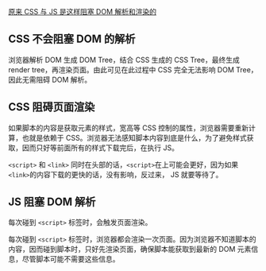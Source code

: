 [原来 CSS 与 JS 是这样阻塞 DOM 解析和渲染的](https://juejin.cn/post/6844903497599549453#heading-1)

## CSS 不会阻塞 DOM 的解析

浏览器解析 DOM 生成 DOM Tree，结合 CSS 生成的 CSS Tree，最终生成 render tree，再渲染页面。由此可见在此过程中 CSS 完全无法影响 DOM Tree，因此无需阻碍 DOM 解析。

## CSS 阻碍页面渲染

如果脚本的内容是获取元素的样式，宽高等 CSS 控制的属性，浏览器需要重新计算，也就是依赖于 CSS。浏览器无法感知脚本内容到底是什么，为了避免样式获取，因而只好等前面所有的样式下载完后，在执行 JS。

`<script>` 和 `<link>` 同时在头部的话，`<script>`在上可能会更好，因为如果`<link>`的内容下载的更快的话，没有影响，反过来， JS 就要等待了。

## JS 阻塞 DOM 解析

每次碰到 `<script>` 标签时，会触发页面渲染。

每次碰到 `<script>` 标签时，浏览器都会渲染一次页面。因为浏览器不知道脚本的内容，因而碰到脚本时，只好先渲染页面，确保脚本能获取到最新的 DOM 元素信息，尽管脚本可能不需要这些信息。
